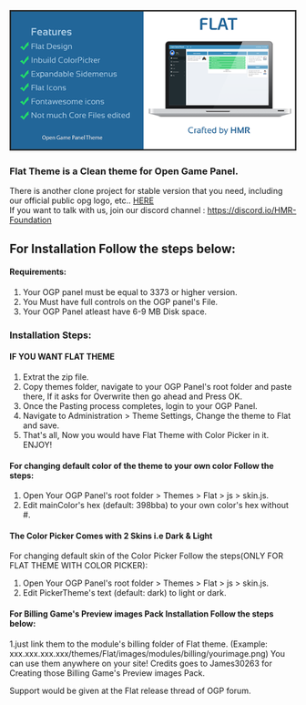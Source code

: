 ![Flat Theme](Flat-banner.png?raw=true")
### Flat Theme is a Clean theme for Open Game Panel.
There is another clone project for stable version that you need, including our official public opg logo, etc.. [HERE](https://github.com/HAN-105/FlatOPG)<br>
If you want to talk with us, join our discord channel : https://discord.io/HMR-Foundation

## For Installation Follow the steps below:

#### Requirements:
1. Your OGP panel must be equal to 3373 or higher version.
2. You Must have full controls on the OGP panel's File.
3. Your OGP Panel atleast have 6-9 MB Disk space.


### Installation Steps:

#### IF YOU WANT FLAT THEME
1. Extrat the zip file.
3. Copy themes folder, navigate to your OGP Panel's root folder and paste there, If it asks for Overwrite then go ahead and Press OK.
4. Once the Pasting process completes, login to your OGP Panel.
5. Navigate to Administration > Theme Settings, Change the theme to Flat and save.
6. That's all, Now you would have Flat Theme with Color Picker in it. ENJOY!


#### For changing default color of the theme to your own color Follow the steps:
1. Open Your OGP Panel's root folder > Themes > Flat > js > skin.js.
2. Edit mainColor's hex (default: 398bba) to your own color's hex without #.

#### The Color Picker Comes with 2 Skins i.e Dark & Light
For changing default skin of the Color Picker Follow the steps(ONLY FOR FLAT THEME WITH COLOR PICKER):
1. Open Your OGP Panel's root folder > Themes > Flat > js > skin.js.
2. Edit PickerTheme's text (default: dark) to light or dark.

#### For Billing Game's Preview images Pack Installation Follow the steps below:
1.just link them to the module's billing folder of Flat theme. (Example: xxx.xxx.xxx.xxx/themes/Flat/images/modules/billing/yourimage.png) You can use them anywhere on your site!
Credits goes to James30263 for Creating those Billing Game's Preview images Pack.

Support would be given at the Flat release thread of OGP forum.
